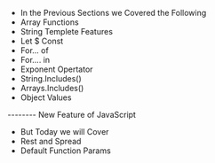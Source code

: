 - In the Previous Sections we Covered the Following
- Array Functions
- String Templete Features
- Let \$ Const
- For... of
- For.... in
- Exponent Opertator
- String.Includes()
- Arrays.Includes()
- Object Values

-------- New Feature of JavaScript

- But Today we will Cover
- Rest and Spread
- Default Function Params
